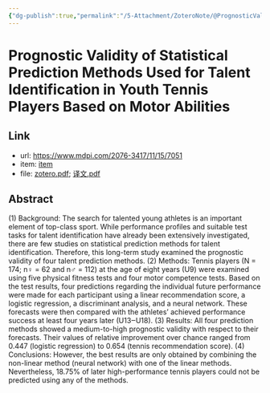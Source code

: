```yaml
---
{"dg-publish":true,"permalink":"/5-Attachment/ZoteroNote/@PrognosticValidity_2021_Siener/","title":"Prognostic Validity of Statistical Prediction Methods Used for Talent Identification in Youth Tennis Players Based on Motor Abilities"}
---
```


# Prognostic Validity of Statistical Prediction Methods Used for Talent Identification in Youth Tennis Players Based on Motor Abilities
## Link
- url: https://www.mdpi.com/2076-3417/11/15/7051
- item: [item](zotero://select/library/items/V5ZMDVGZ)
- file: [zotero.pdf](zotero://open-pdf/library/items/UCGX7KJ9); [译文.pdf](zotero://open-pdf/library/items/CE9HX6W4)
## Abstract
(1) Background: The search for talented young athletes is an important element of top-class sport. While performance profiles and suitable test tasks for talent identification have already been extensively investigated, there are few studies on statistical prediction methods for talent identification. Therefore, this long-term study examined the prognostic validity of four talent prediction methods. (2) Methods: Tennis players (N = 174; n♀ = 62 and n♂ = 112) at the age of eight years (U9) were examined using five physical fitness tests and four motor competence tests. Based on the test results, four predictions regarding the individual future performance were made for each participant using a linear recommendation score, a logistic regression, a discriminant analysis, and a neural network. These forecasts were then compared with the athletes’ achieved performance success at least four years later (U13‒U18). (3) Results: All four prediction methods showed a medium-to-high prognostic validity with respect to their forecasts. Their values of relative improvement over chance ranged from 0.447 (logistic regression) to 0.654 (tennis recommendation score). (4) Conclusions: However, the best results are only obtained by combining the non-linear method (neural network) with one of the linear methods. Nevertheless, 18.75% of later high-performance tennis players could not be predicted using any of the methods.